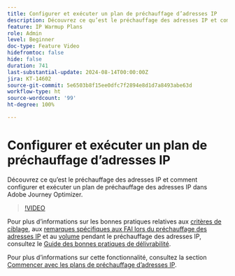 ```yaml
---
title: Configurer et exécuter un plan de préchauffage d’adresses IP
description: Découvrez ce qu’est le préchauffage des adresses IP et comment configurer et exécuter un plan de préchauffage des adresses IP dans Adobe Journey Optimizer.
feature: IP Warmup Plans
role: Admin
level: Beginner
doc-type: Feature Video
hidefromtoc: false
hide: false
duration: 741
last-substantial-update: 2024-08-14T00:00:00Z
jira: KT-14602
source-git-commit: 5e6503b8f15ee0dfc7f2894e8d1d7a8493abe63d
workflow-type: ht
source-wordcount: '99'
ht-degree: 100%

---
```



# Configurer et exécuter un plan de préchauffage d’adresses IP

Découvrez ce qu’est le préchauffage des adresses IP et comment configurer et exécuter un plan de préchauffage des adresses IP dans Adobe Journey Optimizer.

>[!VIDEO](https://video.tv.adobe.com/v/3432637/?learn=on)

Pour plus d’informations sur les bonnes pratiques relatives aux [critères de ciblage](https://experienceleague.adobe.com/fr/docs/deliverability-learn/deliverability-best-practice-guide/transition-process/targeting-criteria), aux [remarques spécifiques aux FAI lors du préchauffage des adresses IP](https://experienceleague.adobe.com/fr/docs/deliverability-learn/deliverability-best-practice-guide/transition-process/isp-specific-considerations-during-ip-warming) et au [volume](https://experienceleague.adobe.com/fr/docs/deliverability-learn/deliverability-best-practice-guide/transition-process/volume) pendant le préchauffage des adresses IP, consultez le [Guide des bonnes pratiques de délivrabilité](https://experienceleague.adobe.com/fr/docs/deliverability-learn/deliverability-best-practice-guide/introduction).

Pour plus d’informations sur cette fonctionnalité, consultez la section [Commencer avec les plans de préchauffage d’adresses IP](https://experienceleague.adobe.com/fr/docs/journey-optimizer/using/configuration/implement-ip-warmup-plan/ip-warmup-gs).
